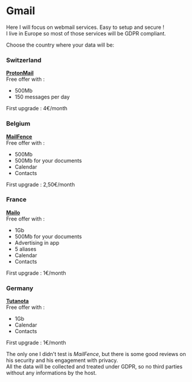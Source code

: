 # Gmail

Here I will focus on webmail services. Easy to setup and secure !  
I live in Europe so most of those services will be GDPR compliant.

Choose the country where your data will be:  
### Switzerland     
**[ProtonMail](https://protonmail.com/)**   
Free offer with :  
  + 500Mb
  + 150 messages per day

  First upgrade : 4€/month


### Belgium   
**[MailFence](https://mailfence.com/)**  
Free offer with :
  + 500Mb
  + 500Mb for your documents
  + Calendar
  + Contacts

  First upgrade : 2,50€/month


### France    
**[Mailo](https://www.mailo.com/)**  
Free offer with :
  + 1Gb
  + 500Mb for your documents
  + Advertising in app
  + 5 aliases
  + Calendar
  + Contacts

  First upgrade : 1€/month


### Germany      
**[Tutanota](https://tutanota.com)**  
Free offer with :
  + 1Gb
  + Calendar
  + Contacts

  First upgrade : 1€/month


The only one I didn't test is *MailFence*, but there is some good reviews on his
security and his engagement with privacy.  
All the data will be collected and treated under GDPR, so no third parties without
any informations by the host.
